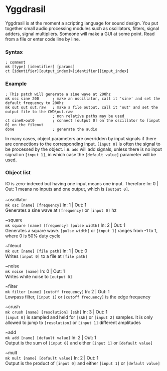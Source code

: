 # Yggdrasil
Yggdrasil is at the moment a scripting language for sound design. You put together small audio processing modules such as oscillators, filters, signal adders, signal multipliers. Someone will make a GUI at some point. Read from a file or enter code line by line.
### Syntax
`; comment` <br />
`mk [type] [identifier] [params]` <br />
`ct [identifier][output_index]>[identifier][input_index]` <br />
### Example
```
; This patch will generate a sine wave at 200hz
mk osc sine 200      ; make an oscillator, call it 'sine' and set the default frequency to 200hz
mk out out out.raw   ; make a file output, call it 'out' and set the output file to the CWD\out.raw
                     ; non relative paths may be used
ct sine0>out0        ; connect [output 0] on the oscillator to [input 0] on the fileout
done                 ; generate the audio
```
In many cases, object parameters are overridden by input signals if there are connections to the corresponding input. `[input 0]` is often the signal to be processed by the object. i.e. `add` will add signals, unless there is no input signal on `[input 1]`, in which case the `[default value]` parameter will be used.
### Object list
IO is zero-indexed but having one input means one input. Therefore In: 0 | Out: 1 means no inputs and one output, which is `[output 0]`. <br /> <br />
~oscillator <br />
`mk osc [name] [frequency]`						In: 1 | Out: 1 <br />
Generates a sine wave at `[frequency]` or `[input 0]` hz <br />

~square <br />
`mk square [name] [frequency] [pulse width]`	In: 2 | Out: 1 <br />
Generates a square wave. `[pulse width]` or `[input 1]` ranges from -1 to 1, where 0 is 50% duty cycle <br />

~fileout <br />
`mk out [name] [file path]`						In: 1 | Out: 0 <br />
Writes `[input 0]` to a file at `[file path]` <br />

~noise <br />
`mk noise [name]`								In: 0 | Out: 1 <br />
Writes white noise to `[output 0]` <br />

~filter <br />
`mk filter [name] [cutoff frequency]`			In: 2 | Out: 1 <br />
Lowpass filter, `[input 1]` or `[cutoff frequency]` is the edge frequency <br />

~crush <br />
`mk crush [name] [resolution] [s&h]`			In: 3 | Out: 1 <br />
 `[input 0]` is sampled and held for `[s&h]` or `[input 2]` samples. It is only allowed to jump to `[resolution]` or `[input 1]` different amplitudes <br />

~add <br />
`mk add [name] [default value]`					In: 2 | Out: 1 <br />
Output is the sum of `[input 0]` and either `[input 1]` or `[default value]` <br />

~mult <br />
`mk mult [name] [default value]`				In: 2 | Out: 1 <br />
Output is the product of `[input 0]` and either `[input 1]` or `[default value]` <br />
